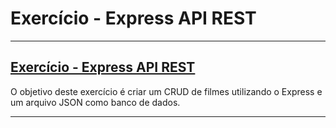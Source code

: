 # Exercício - Express API REST

---

## [Exercício - Express API REST](./exercise/)

O objetivo deste exercício é criar um CRUD de filmes utilizando o Express e um arquivo JSON como banco de dados.

---

